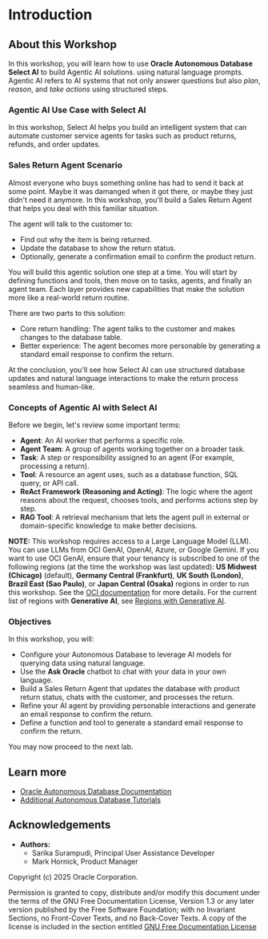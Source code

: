 # Introduction

## About this Workshop

In this workshop, you will learn how to use **Oracle Autonomous Database Select AI** to build Agentic AI solutions. using natural language prompts.
Agentic AI refers to AI systems that not only answer questions but also _plan_, _reason_, and _take actions_ using structured steps.


### Agentic AI Use Case with Select AI

In this workshop, Select AI helps you build an intelligent system that can automate customer service agents for tasks such as product returns, refunds, and order updates.

### Sales Return Agent Scenario
Almost everyone who buys something online has had to send it back at some point. Maybe it was damanged when it got there, or maybe they just didn't need it anymore. In this workshop, you'll build a Sales Return Agent that helps you deal with this familiar situation.

The agent will talk to the customer to:
* Find out why the item is being returned.
* Update the database to show the return status.
* Optionally, generate a confirmation email to confirm the product return.

You will build this agentic solution one step at a time. You will start by defining functions and tools, then move on to tasks, agents, and finally an agent team. Each layer provides new capabilities that make the solution more like a real-world return routine.

There are two parts to this solution:
* Core return handling: The agent talks to the customer and makes changes to the database table.
* Better experience: The agent becomes more personable by generating a standard email response to confirm the return.

At the conclusion, you'll see how Select AI can use structured database updates and natural language interactions to make the return process seamless and human-like.

### Concepts of Agentic AI with Select AI
Before we begin, let's review some important terms:
* **Agent**: An AI worker that performs a specific role.
* **Agent Team**: A group of agents working together on a broader task.
* **Task**: A step or responsibility assigned to an agent (For example, processing a return).
* **Tool**: A resource an agent uses, such as a database function, SQL query, or API call.
* **ReAct Framework (Reasoning and Acting)**: The logic where the agent reasons about the request, chooses tools, and performs actions step by step.
* **RAG Tool**: A retrieval mechanism that lets the agent pull in external or domain-specific knowledge to make better decisions.

**NOTE:** This workshop requires access to a Large Language Model (LLM). You can use LLMs from OCI GenAI, OpenAI, Azure, or Google Gemini. If you want to use OCI GenAI, ensure that your tenancy is subscribed to one of the following regions (at the time the workshop was last updated): **US Midwest (Chicago)** (default), **Germany Central (Frankfurt)**, **UK South (London)**, **Brazil East (Sao Paulo)**, or **Japan Central (Osaka)** regions in order to run this workshop. See the [OCI documentation](https://docs.oracle.com/en-us/iaas/Content/Identity/Tasks/managingregions.htm) for more details. For the current list of regions with **Generative AI**, see [Regions with Generative AI](https://docs.oracle.com/en-us/iaas/Content/generative-ai/overview.htm).

### Objectives

In this workshop, you will:

* Configure your Autonomous Database to leverage AI models for querying data using natural language.
* Use the **Ask Oracle** chatbot to chat with your data in your own language.
* Build a Sales Return Agent that updates the database with product return status, chats with the customer, and processes the return.
* Refine your AI agent by providing personable interactions and generate an email response to confirm the return.
* Define a function and tool to generate a standard email response to confirm the return.


You may now proceed to the next lab.

## Learn more

* [Oracle Autonomous Database Documentation](https://docs.oracle.com/en/cloud/paas/autonomous-data-warehouse-cloud/index.html)
* [Additional Autonomous Database Tutorials](https://docs.oracle.com/en/cloud/paas/autonomous-data-warehouse-cloud/tutorials.html)

## Acknowledgements
* **Authors:**
    * Sarika Surampudi, Principal User Assistance Developer
    * Mark Hornick, Product Manager
<!--* **Last Updated By/Date:** Sarika Surampudi, August 2025
-->


Copyright (c) 2025 Oracle Corporation.

Permission is granted to copy, distribute and/or modify this document
under the terms of the GNU Free Documentation License, Version 1.3
or any later version published by the Free Software Foundation;
with no Invariant Sections, no Front-Cover Texts, and no Back-Cover Texts.
A copy of the license is included in the section entitled [GNU Free Documentation License](files/gnu-free-documentation-license.txt)
